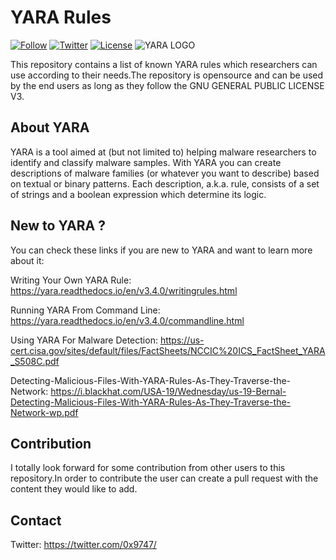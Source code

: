# YARA Rules
[![Follow](https://img.shields.io/github/followers/umair9747?label=Follow&style=social)](https://github.com/umair9747/)
[![Twitter](https://img.shields.io/twitter/url?label=Twitter&style=social&url=https%3A%2F%2Ftwitter.com%2F0x9747%2F)](https://twitter.com/0x9747/)
[![License](https://img.shields.io/badge/license-GPL--3.0-blue)](https://github.com/umair9747/yara-rules/blob/master/LICENSE)
![YARA LOGO](https://blog.malwarebytes.com/wp-content/uploads/2017/09/yaralogo.jpg)


This repository contains a list of known YARA rules which researchers can use according to their needs.The repository is opensource and can be used by the end users as long as they follow the GNU GENERAL PUBLIC LICENSE V3.

## About YARA 
YARA is a tool aimed at (but not limited to) helping malware researchers to identify and classify malware samples. With YARA you can create descriptions of malware families (or whatever you want to describe) based on textual or binary patterns. Each description, a.k.a. rule, consists of a set of strings and a boolean expression which determine its logic.

## New to YARA ?

You can check these links if you are new to YARA and want to learn more about it:

Writing Your Own YARA Rule: https://yara.readthedocs.io/en/v3.4.0/writingrules.html

Running YARA From Command Line: https://yara.readthedocs.io/en/v3.4.0/commandline.html

Using YARA For Malware Detection: https://us-cert.cisa.gov/sites/default/files/FactSheets/NCCIC%20ICS_FactSheet_YARA_S508C.pdf

Detecting-Malicious-Files-With-YARA-Rules-As-They-Traverse-the-Network: https://i.blackhat.com/USA-19/Wednesday/us-19-Bernal-Detecting-Malicious-Files-With-YARA-Rules-As-They-Traverse-the-Network-wp.pdf

## Contribution
I totally look forward for some contribution from other users to this repository.In order to contribute the user can create a pull request with the content they would like to add.

## Contact 
Twitter: https://twitter.com/0x9747/
